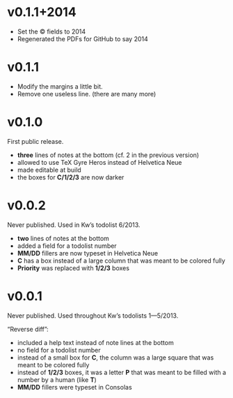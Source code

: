 v0.1.1+2014
===========

* Set the © fields to 2014
* Regenerated the PDFs for GitHub to say 2014

v0.1.1
======

* Modify the margins a little bit.
* Remove one useless line. (there are many more)

v0.1.0
======

First public release.

* **three** lines of notes at the bottom (cf. 2 in the previous version)
* allowed to use TeX Gyre Heros instead of Helvetica Neue
* made editable at build
* the boxes for **C/1/2/3** are now darker

v0.0.2
======

Never published.  Used in Kw’s todolist 6/2013.

* **two** lines of notes at the bottom
* added a field for a todolist number
* **MM/DD** fillers are now typeset in Helvetica Neue
* **C** has a box instead of a large column that was meant to be colored
  fully
* **Priority** was replaced with **1/2/3** boxes

v0.0.1
======

Never published.  Used throughout Kw’s todolists 1—5/2013.

“Reverse diff”:

* included a help text instead of note lines at the bottom
* no field for a todolist number
* instead of a small box for **C**, the column was a large square that was
  meant to be colored fully
* instead of **1/2/3** boxes, it was a letter **P** that was meant to be
  filled with a number by a human (like **T**)
* **MM/DD** fillers were typeset in Consolas
